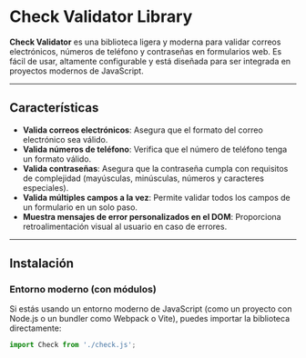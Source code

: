 # Check Validator Library

**Check Validator** es una biblioteca ligera y moderna para validar correos electrónicos, números de teléfono y contraseñas en formularios web. Es fácil de usar, altamente configurable y está diseñada para ser integrada en proyectos modernos de JavaScript.

---

## Características

- **Valida correos electrónicos**: Asegura que el formato del correo electrónico sea válido.
- **Valida números de teléfono**: Verifica que el número de teléfono tenga un formato válido.
- **Valida contraseñas**: Asegura que la contraseña cumpla con requisitos de complejidad (mayúsculas, minúsculas, números y caracteres especiales).
- **Valida múltiples campos a la vez**: Permite validar todos los campos de un formulario en un solo paso.
- **Muestra mensajes de error personalizados en el DOM**: Proporciona retroalimentación visual al usuario en caso de errores.

---

## Instalación

### Entorno moderno (con módulos)
Si estás usando un entorno moderno de JavaScript (como un proyecto con Node.js o un bundler como Webpack o Vite), puedes importar la biblioteca directamente:

```javascript
import Check from './check.js';
